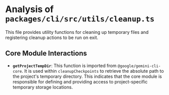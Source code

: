# Analysis of `packages/cli/src/utils/cleanup.ts`

This file provides utility functions for cleaning up temporary files and registering cleanup actions to be run on exit.

## Core Module Interactions

*   **`getProjectTempDir`**: This function is imported from `@google/gemini-cli-core`. It is used within `cleanupCheckpoints` to retrieve the absolute path to the project's temporary directory. This indicates that the core module is responsible for defining and providing access to project-specific temporary storage locations.
